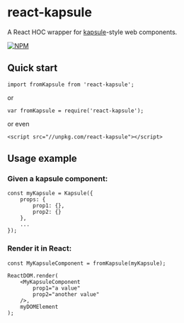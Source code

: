 # react-kapsule

A React HOC wrapper for [kapsule](https://github.com/vasturiano/kapsule)-style web components.

[![NPM](https://nodei.co/npm/react-kapsule.png?compact=true)](https://nodei.co/npm/react-kapsule/)

## Quick start

```
import fromKapsule from 'react-kapsule';
```
or
```
var fromKapsule = require('react-kapsule');
```
or even
```
<script src="//unpkg.com/react-kapsule"></script>
```

## Usage example

### Given a kapsule component:
```
const myKapsule = Kapsule({ 
    props: {
        prop1: {},
        prop2: {}
    },
    ... 
});
```

### Render it in React:
```
const MyKapsuleComponent = fromKapsule(myKapsule);

ReactDOM.render(
    <MyKapsuleComponent
        prop1="a value"
        prop2="another value"
    />, 
    myDOMElement
);
```